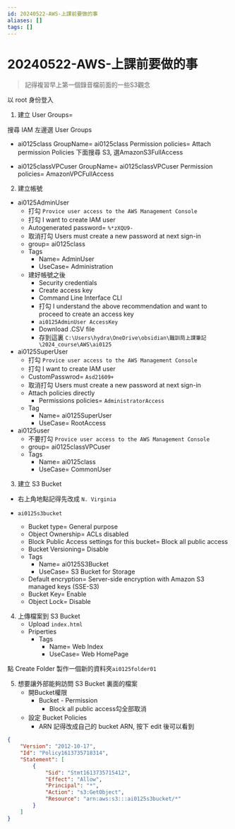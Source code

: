 ```yaml
---
id: 20240522-AWS-上課前要做的事
aliases: []
tags: []
---
```


# 20240522-AWS-上課前要做的事

> 記得複習早上第一個錄音檔前面的一些S3觀念

以 root 身份登入

1. 建立 User Groups=

搜尋 IAM
左邊選 User Groups

-   ai0125class
    GroupName= ai0125class
    Permission policies= Attach permission Policies
    下面搜尋 S3, 選AmazonS3FullAccess

-   ai0125classVPCuser
    GroupName= ai0125classVPCuser
    Permission policies= AmazonVPCFullAccess

2. 建立帳號

-   ai0125AdminUser
    -   打勾 `Provice user access to the AWS Management Console`
    -   打勾 I want to create IAM user
    -   Autogenerated password= `%*zXQU9-`
    -   取消打勾 Users must create a new password at next sign-in
    -   group= ai0125class
    -   Tags
        -   Name= AdminUser
        -   UseCase= Administration
    -   建好帳號之後
        -   Security credentials
        -   Create access key
        -   Command Line Interface CLI
        -   打勾 I understand the above recommendation and want to proceed to create an access key
        -   `ai0125AdminUser AccessKey`
        -   Download .CSV file
        -   存到這裏 `C:\Users\hydra\OneDrive\obsidian\職訓局上課筆記\2024_course\AWS\ai0125`
-   ai0125SuperUser
    -   打勾 `Provice user access to the AWS Management Console`
    -   打勾 I want to create IAM user
    -   CustomPasswrod= `Asd21609+`
    -   取消打勾 Users must create a new password at next sign-in
    -   Attach policies directly
        -   Permissions policies= `AdministratorAccess`
    -   Tag
        -   Name= ai0125SuperUser
        -   UseCase= RootAccess
-   ai0125user
    -   不要打勾 `Provice user access to the AWS Management Console`
    -   group= ai0125classVPCuser
    -   Tags
        -   Name= ai0125class
        -   UseCase= CommonUser

3. 建立 S3 Bucket

-   右上角地點記得先改成 `N. Virginia`

-   `ai0125s3bucket`
    -   Bucket type= General purpose
    -   Object Ownership= ACLs disabled
    -   Block Public Access settings for this bucket= Block all public access
    -   Bucket Versioning= Disable
    -   Tags
        -   Name= ai0125S3Bucket
        -   UseCase= S3 Bucket for Storage
    -   Default encryption= Server-side encryption with Amazon S3 managed keys (SSE-S3)
    -   Bucket Key= Enable
    -   Object Lock= Disable

4. 上傳檔案到 S3 Bucket
    - Upload `index.html`
    - Priperties
        - Tags
            - Name= Web Index
            - UseCase= Web HomePage

點 Create Folder 製作一個新的資料夾`ai0125folder01`

5. 想要讓外部能夠訪問 S3 Bucket 裏面的檔案
    - 開Bucket權限
        - Bucket - Permission
            - Block all public access勾全部取消
    - 設定 Bucket Policies
        - ARN 記得改成自己的 bucket ARN, 按下 edit 後可以看到

```json
{
    "Version": "2012-10-17",
    "Id": "Policy1613735718314",
    "Statement": [
        {
            "Sid": "Stmt1613735715412",
            "Effect": "Allow",
            "Principal": "*",
            "Action": "s3:GetObject",
            "Resource": "arn:aws:s3:::ai0125s3bucket/*"
        }
    ]
}
```
